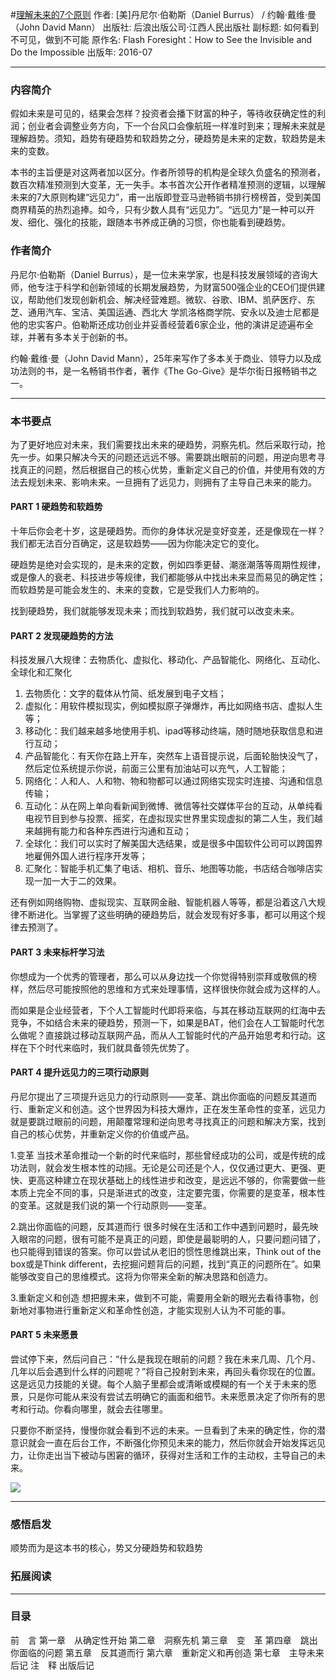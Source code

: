 #[理解未来的7个原则](https://book.douban.com/subject/26816874/)
作者: [美]丹尼尔·伯勒斯（Daniel Burrus） / 约翰·戴维·曼（John David Mann）
出版社: 后浪出版公司·江西人民出版社
副标题: 如何看到不可见，做到不可能
原作名: Flash Foresight：How to See the Invisible and Do the Impossible
出版年: 2016-07
***
### 内容简介 
假如未来是可见的，结果会怎样？投资者会播下财富的种子，等待收获确定性的利润；创业者会调整业务方向，下一个台风口会像航班一样准时到来；理解未来就是理解趋势。须知，趋势有硬趋势和软趋势之分，硬趋势是未来的定数，软趋势是未来的变数。

本书的主旨便是对这两者加以区分。作者所领导的机构是全球久负盛名的预测者，数百次精准预测到大变革，无一失手。本书首次公开作者精准预测的逻辑，以理解未来的7大原则构建“远见力”，甫一出版即登亚马逊畅销书排行榜榜首，受到美国商界精英的热烈追捧。如今，只有少数人具有“远见力”。“远见力”是一种可以开发、细化、强化的技能，跟随本书养成正确的习惯，你也能看到硬趋势。

### 作者简介 
丹尼尔·伯勒斯（Daniel Burrus），是一位未来学家，也是科技发展领域的咨询大师，他专注于科学和创新领域的长期发展趋势，为财富500强企业的CEO们提供建议，帮助他们发现创新机会、解决经营难题。微软、谷歌、IBM、凯萨医疗、东芝、通用汽车、宝洁、美国运通、西北大 学凯洛格商学院、安永以及迪士尼都是他的忠实客户。伯勒斯还成功创业并妥善经营着6家企业，他的演讲足迹遍布全球，并著有多本关于创新的书。

约翰·戴维·曼（John David Mann），25年来写作了多本关于商业、领导力以及成功法则的书，是一名畅销书作者，著作《The Go-Give》是华尔街日报畅销书之一。

***
### 本书要点
为了更好地应对未来，我们需要找出未来的硬趋势，洞察先机。然后采取行动，抢先一步。如果只解决今天的问题还远远不够。需要跳出眼前的问题，用逆向思考寻找真正的问题，然后根据自己的核心优势，重新定义自己的价值，并使用有效的方法去规划未来、影响未来。一旦拥有了远见力，则拥有了主导自己未来的能力。

#### PART 1 硬趋势和软趋势
十年后你会老十岁，这是硬趋势。而你的身体状况是变好变差，还是像现在一样？我们都无法百分百确定，这是软趋势——因为你能决定它的变化。

硬趋势是绝对会实现的，是未来的定数，例如四季更替、潮涨潮落等周期性规律，或是像人的衰老、科技进步等规律，我们都能够从中找出未来显而易见的确定性；而软趋势是可能会发生的、未来的变数，它是受我们人力影响的。

找到硬趋势，我们就能够发现未来；而找到软趋势，我们就可以改变未来。

#### PART 2 发现硬趋势的方法
科技发展八大规律：去物质化、虚拟化、移动化、产品智能化、网络化、互动化、全球化和汇聚化
1. 去物质化：文字的载体从竹简、纸发展到电子文档；
2. 虚拟化：用软件模拟现实，例如模拟原子弹爆炸，再比如网络书店、虚拟人生等；
3. 移动化：我们越来越多地使用手机、ipad等移动终端，随时随地获取信息和进行互动；
4. 产品智能化：有天你在路上开车，突然车上语音提示说，后面轮胎快没气了，然后定位系统提示你说，前面三公里有加油站可以充气，人工智能；
5. 网络化：人和人、人和物、物和物都可以通过网络实现实时连接、沟通和信息传输；
6. 互动化：从在网上单向看新闻到微博、微信等社交媒体平台的互动，从单纯看电视节目到参与投票、摇奖，在虚拟现实世界里实现虚拟的第二人生，我们越来越拥有能力和各种东西进行沟通和互动；
7. 全球化：我们可以实时了解美国大选结果，或是很多中国软件公司可以跨国界地雇佣外国人进行程序开发等；
8. 汇聚化：智能手机汇集了电话、相机、音乐、地图等功能，书店结合咖啡店实现一加一大于二的效果。

还有例如网络购物、虚拟现实、互联网金融、智能机器人等等，都是沿着这八大规律不断进化。当掌握了这些明确的硬趋势后，就会发现有好多事，都可以用这个规律去预测了。

#### PART 3 未来标杆学习法
 你想成为一个优秀的管理者，那么可以从身边找一个你觉得特别崇拜或敬佩的榜样，然后尽可能按照他的思维和方式来处理事情，这样很快你就会成为这样的人。

而如果是企业经营者，下个人工智能时代即将来临，与其在移动互联网的红海中去竞争，不如结合未来的硬趋势，预测一下，如果是BAT，他们会在人工智能时代怎么做呢？直接跳过移动互联网产品，而从人工智能时代的产品开始思考和行动。这样在下个时代来临时，我们就具备领先优势了。

#### PART 4 提升远见力的三项行动原则
丹尼尔提出了三项提升远见力的行动原则——变革、跳出你面临的问题反其道而行、重新定义和创造。这个世界因为科技大爆炸，正在发生革命性的变革，远见力就是要跳过眼前的问题，用颠覆常理和逆向思考寻找真正的问题和解决方案，找到自己的核心优势，并重新定义你的价值或产品。

1.变革
当技术革命推动一个新的时代来临时，那些曾经成功的公司，或是传统的成功法则，就会发生根本性的动摇。无论是公司还是个人，仅仅通过更大、更强、更快、更高这种建立在现状基础上的线性进步和改变，是远远不够的，你需要做一些本质上完全不同的事，只是渐进式的改变，注定要完蛋，你需要的是变革，根本性的变革。这就是我们说的第一个行动原则——变革。

2.跳出你面临的问题，反其道而行
很多时候在生活和工作中遇到问题时，最先映入眼帘的问题，很有可能不是真正的问题，即使是最聪明的人，只要问题问错了，也只能得到错误的答案。你可以尝试从老旧的惯性思维跳出来，Think out of the box或是Think different，去挖掘问题背后的问题，找到“真正的问题所在”。如果能够改变自己的思维模式。这将为你带来全新的解决思路和创造力。

3.重新定义和创造
想把握未来，做到不可能，需要用全新的眼光去看待事物，创新地对事物进行重新定义和革命性创造，才能实现别人认为不可能的事。

#### PART 5 未来愿景
尝试停下来，然后问自己：“什么是我现在眼前的问题？我在未来几周、几个月、几年以后会遇到什么样的问题呢？”将自己投射到未来，再回头看你现在的位置。这是远见力技能的关键。每个人脑子里都会或清晰或模糊的有一个关于未来的愿景，只是你可能从来没有尝试去明确它的画面和细节。未来愿景决定了你所有的思考和行动。你看向哪里，就会去往哪里。

只要你不断坚持，慢慢你就会看到不远的未来。一旦看到了未来的确定性，你的潜意识就会一直在后台工作，不断强化你预见未来的能力，然后你就会开始发挥远见力，让你走出当下被动与困窘的循环，获得对生活和工作的主动权，主导自己的未来。

![](./_image/2017-06-27-06-37-55.jpg)
***
### 感悟启发
顺势而为是这本书的核心，势又分硬趋势和软趋势

### 拓展阅读
***
### 目录
前　言
第一章　从确定性开始
第二章　洞察先机
第三章　变　革
第四章　跳出你面临的问题
第五章　反其道而行
第六章　重新定义和再创造
第七章　主导未来
后记
注　释
出版后记